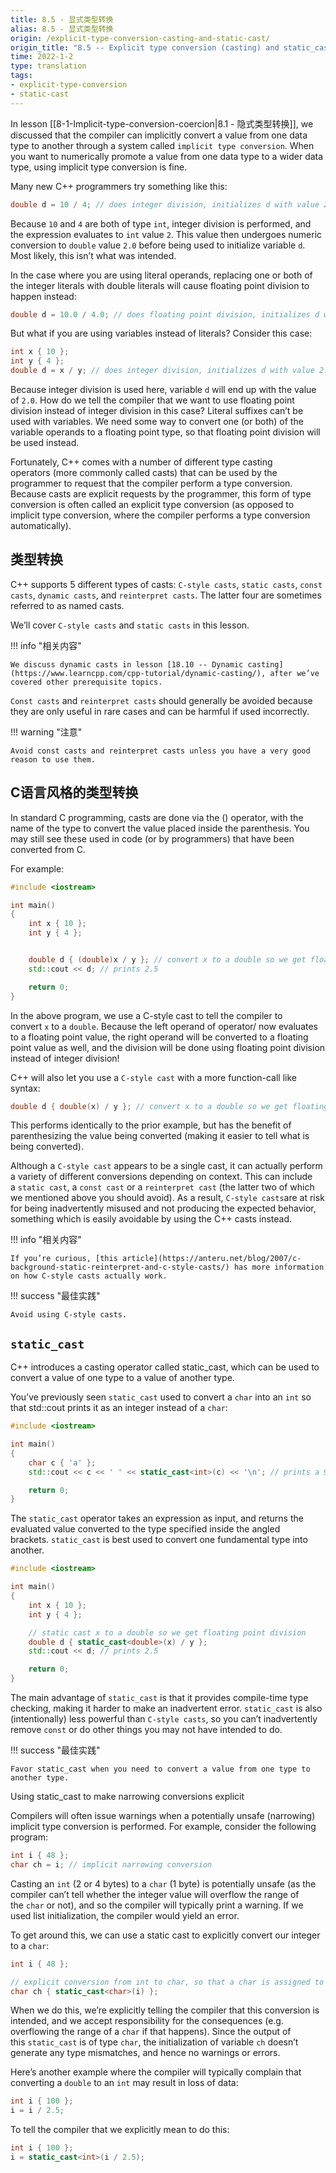```yaml
---
title: 8.5 - 显式类型转换
alias: 8.5 - 显式类型转换
origin: /explicit-type-conversion-casting-and-static-cast/
origin_title: "8.5 -- Explicit type conversion (casting) and static_cast"
time: 2022-1-2
type: translation
tags:
- explicit-type-conversion
- static-cast
---
```



In lesson [[8-1-Implicit-type-conversion-coercion|8.1 - 隐式类型转换]], we discussed that the compiler can implicitly convert a value from one data type to another through a system called `implicit type conversion`. When you want to numerically promote a value from one data type to a wider data type, using implicit type conversion is fine.

Many new C++ programmers try something like this:

```cpp
double d = 10 / 4; // does integer division, initializes d with value 2.0
```


Because `10` and `4` are both of type `int`, integer division is performed, and the expression evaluates to `int` value `2`. This value then undergoes numeric conversion to `double` value `2.0` before being used to initialize variable `d`. Most likely, this isn’t what was intended.

In the case where you are using literal operands, replacing one or both of the integer literals with double literals will cause floating point division to happen instead:

```cpp
double d = 10.0 / 4.0; // does floating point division, initializes d with value 2.5
```


But what if you are using variables instead of literals? Consider this case:

```cpp
int x { 10 };
int y { 4 };
double d = x / y; // does integer division, initializes d with value 2.0
```



Because integer division is used here, variable `d` will end up with the value of `2.0`. How do we tell the compiler that we want to use floating point division instead of integer division in this case? Literal suffixes can’t be used with variables. We need some way to convert one (or both) of the variable operands to a floating point type, so that floating point division will be used instead.

Fortunately, C++ comes with a number of different type casting operators (more commonly called casts) that can be used by the programmer to request that the compiler perform a type conversion. Because casts are explicit requests by the programmer, this form of type conversion is often called an explicit type conversion (as opposed to implicit type conversion, where the compiler performs a type conversion automatically).

## 类型转换

C++ supports 5 different types of casts: `C-style casts`, `static casts`, `const casts`, `dynamic casts`, and `reinterpret casts`. The latter four are sometimes referred to as named casts.

We’ll cover `C-style casts` and `static casts` in this lesson.

!!! info "相关内容"

	We discuss dynamic casts in lesson [18.10 -- Dynamic casting](https://www.learncpp.com/cpp-tutorial/dynamic-casting/), after we’ve covered other prerequisite topics.

`Const casts` and `reinterpret casts` should generally be avoided because they are only useful in rare cases and can be harmful if used incorrectly.

!!! warning "注意"

	Avoid const casts and reinterpret casts unless you have a very good reason to use them.

## C语言风格的类型转换

In standard C programming, casts are done via the () operator, with the name of the type to convert the value placed inside the parenthesis. You may still see these used in code (or by programmers) that have been converted from C.

For example:

```cpp
#include <iostream>

int main()
{
    int x { 10 };
    int y { 4 };


    double d { (double)x / y }; // convert x to a double so we get floating point division
    std::cout << d; // prints 2.5

    return 0;
}
```


In the above program, we use a C-style cast to tell the compiler to convert `x` to a `double`. Because the left operand of operator/ now evaluates to a floating point value, the right operand will be converted to a floating point value as well, and the division will be done using floating point division instead of integer division!

C++ will also let you use a `C-style cast` with a more function-call like syntax:

```cpp
double d { double(x) / y }; // convert x to a double so we get floating point division
```


This performs identically to the prior example, but has the benefit of parenthesizing the value being converted (making it easier to tell what is being converted).

Although a `C-style cast` appears to be a single cast, it can actually perform a variety of different conversions depending on context. This can include a `static cast`, a `const cast` or a `reinterpret cast` (the latter two of which we mentioned above you should avoid). As a result, `C-style casts`are at risk for being inadvertently misused and not producing the expected behavior, something which is easily avoidable by using the C++ casts instead.

!!! info "相关内容"

	If you’re curious, [this article](https://anteru.net/blog/2007/c-background-static-reinterpret-and-c-style-casts/) has more information on how C-style casts actually work.

!!! success "最佳实践"

	Avoid using C-style casts.

## `static_cast`

C++ introduces a casting operator called static_cast, which can be used to convert a value of one type to a value of another type.

You’ve previously seen `static_cast` used to convert a `char` into an `int` so that std::cout prints it as an integer instead of a `char`:

```cpp
#include <iostream>

int main()
{
    char c { 'a' };
    std::cout << c << ' ' << static_cast<int>(c) << '\n'; // prints a 97

    return 0;
}
```


The `static_cast` operator takes an expression as input, and returns the evaluated value converted to the type specified inside the angled brackets. `static_cast` is best used to convert one fundamental type into another.

```cpp
#include <iostream>

int main()
{
    int x { 10 };
    int y { 4 };

    // static cast x to a double so we get floating point division
    double d { static_cast<double>(x) / y };
    std::cout << d; // prints 2.5

    return 0;
}
```


The main advantage of `static_cast` is that it provides compile-time type checking, making it harder to make an inadvertent error. `static_cast` is also (intentionally) less powerful than `C-style casts`, so you can’t inadvertently remove `const` or do other things you may not have intended to do.

!!! success "最佳实践"

	Favor static_cast when you need to convert a value from one type to another type.

Using static_cast to make narrowing conversions explicit

Compilers will often issue warnings when a potentially unsafe (narrowing) implicit type conversion is performed. For example, consider the following program:

```cpp
int i { 48 };
char ch = i; // implicit narrowing conversion
```

Casting an `int` (2 or 4 bytes) to a `char` (1 byte) is potentially unsafe (as the compiler can’t tell whether the integer value will overflow the range of the `char` or not), and so the compiler will typically print a warning. If we used list initialization, the compiler would yield an error.

To get around this, we can use a static cast to explicitly convert our integer to a `char`:

```cpp
int i { 48 };

// explicit conversion from int to char, so that a char is assigned to variable ch
char ch { static_cast<char>(i) };
```



When we do this, we’re explicitly telling the compiler that this conversion is intended, and we accept responsibility for the consequences (e.g. overflowing the range of a `char` if that happens). Since the output of this `static_cast` is of type `char`, the initialization of variable `ch` doesn’t generate any type mismatches, and hence no warnings or errors.

Here’s another example where the compiler will typically complain that converting a `double` to an `int` may result in loss of data:

```cpp
int i { 100 };
i = i / 2.5;
```



To tell the compiler that we explicitly mean to do this:

```cpp
int i { 100 };
i = static_cast<int>(i / 2.5);
```